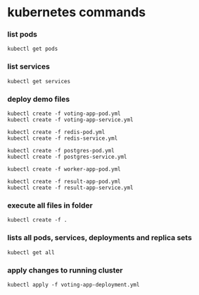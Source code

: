 # kubernetes commands 

### list pods
```
kubectl get pods
```

### list services
```
kubectl get services
```

### deploy demo files
```
kubectl create -f voting-app-pod.yml
kubectl create -f voting-app-service.yml

kubectl create -f redis-pod.yml
kubectl create -f redis-service.yml

kubectl create -f postgres-pod.yml
kubectl create -f postgres-service.yml

kubectl create -f worker-app-pod.yml

kubectl create -f result-app-pod.yml
kubectl create -f result-app-service.yml
```

### execute all files in folder
```
kubectl create -f .
```
### lists all pods, services, deployments and replica sets
```
kubectl get all
```
### apply changes to running cluster
```
kubectl apply -f voting-app-deployment.yml
```
